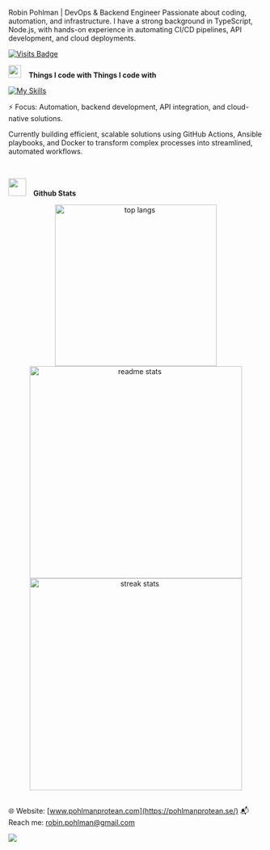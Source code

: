 Robin Pohlman | DevOps & Backend Engineer
Passionate about coding, automation, and infrastructure. I have a strong background in TypeScript, Node.js, with hands-on experience in automating CI/CD pipelines, API development, and cloud deployments.

[![Visits Badge](https://komarev.com/ghpvc/?username=ridvan-bot&label=Profile%20views&color=red&style=for-the-badge)](https://pohlmanprotean.se)

<img src="https://media2.giphy.com/media/QssGEmpkyEOhBCb7e1/giphy.gif?cid=ecf05e47a0n3gi1bfqntqmob8g9aid1oyj2wr3ds3mg700bl&rid=giphy.gif" width ="25" height="25"> &ensp; <b> Things I code with</b><b> Things I code with</b>


<p align="left">
<!-- <img src="https://skillicons.dev/icons?i=html,css,js,ts,nextjs,react,tailwind,notion,npm,git,github,nodejs,express,prisma,postgres,jest,postman,vscode,bash,linux,md,terraform, "/> -->

[![My Skills](https://skillicons.dev/icons?i=html,css,js,ts,nextjs,react,tailwind,notion,npm,git,github,nodejs,express,prisma,postgres,jest,postman,vscode,bash,linux,md,terraform)](https://pohlmanprotean.se)

⚡ Focus: Automation, backend development, API integration, and cloud-native solutions.

Currently building efficient, scalable solutions using GitHub Actions, Ansible playbooks, and Docker to transform complex processes into streamlined, automated workflows.

<br/>

<img src="https://media.giphy.com/media/iY8CRBdQXODJSCERIr/giphy.gif" width="35"> &ensp;<b> Github Stats </b>


<div align=center>
  <img width=320 src="https://github-readme-stats-salesp07.vercel.app/api/top-langs/?username=ridvan-bot&langs_count=8&layout=compact&theme=dark&border_radius=10&exclude_repo=github-readme-stats&hide_border=true" alt="top langs" />
  <img width=420  src="https://github-readme-stats-salesp07.vercel.app/api?username=ridvan-bot&count_private=true&show_icons=true&theme=dark&rank_icon=github&hide_border=true&border_radius=10" alt="readme stats" />
  <br/>
  <img width=420 src="https://github-readme-streak-stats-salesp07.vercel.app/?user=ridvan-bot&count_private=true&theme=dark&hide_border=true&border_radius=10&card_width=495" alt="streak stats"/>
</div>

<br/>

🌐 Website: [www.pohlmanprotean.com](https://pohlmanprotean.se/)
📬 Reach me: robin.pohlman@gmail.com


<img src="https://user-images.githubusercontent.com/73097560/115834477-dbab4500-a447-11eb-908a-139a6edaec5c.gif">